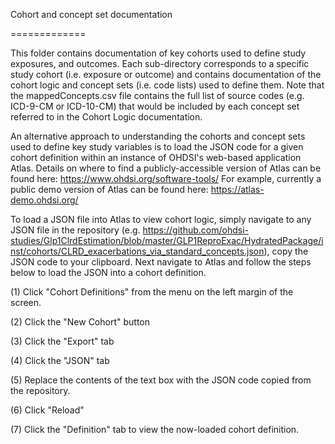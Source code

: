 Cohort and concept set documentation

=============



This folder contains documentation of key cohorts used to define study exposures, and outcomes.  Each sub-directory corresponds to a specific study cohort (i.e. exposure or outcome) and contains documentation of the cohort logic and concept sets (i.e. code lists) used to define them. Note that the mappedConcepts.csv file contains the full list of source codes (e.g. ICD-9-CM or ICD-10-CM) that would be included by each concept set referred to in the Cohort Logic documentation.



An alternative approach to understanding the cohorts and concept sets used to define key study variables is to load the JSON code for a given cohort definition within an instance of OHDSI's web-based application Atlas. Details on where to find a publicly-accessible version of Atlas can be found here: https://www.ohdsi.org/software-tools/  For example, currently a public demo version of Atlas can be found here: https://atlas-demo.ohdsi.org/



To load a JSON file into Atlas to view cohort logic, simply navigate to any JSON file in the repository (e.g. https://github.com/ohdsi-studies/Glp1ClrdEstimation/blob/master/GLP1ReproExac/HydratedPackage/inst/cohorts/CLRD_exacerbations_via_standard_concepts.json), copy the JSON code to your clipboard.  Next navigate to Atlas and follow the steps below to load the JSON into a cohort definition.



(1) Click "Cohort Definitions" from the menu on the left margin of the screen.

(2) Click the "New Cohort" button

(3) Click the "Export" tab

(4) Click the "JSON" tab

(5) Replace the contents of the text box with the JSON code copied from the repository.

(6) Click "Reload"

(7) Click the "Definition" tab to view the now-loaded cohort definition.
